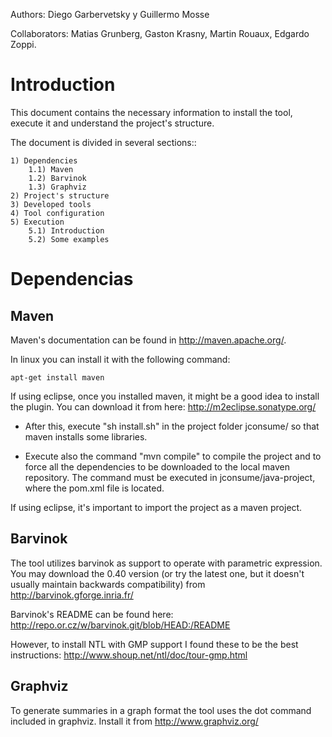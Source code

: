 Authors: Diego Garbervetsky y Guillermo Mosse

Collaborators: Matias Grunberg, Gaston Krasny, Martin Rouaux, Edgardo Zoppi.

Introduction
============

This document contains the necessary information to install the tool, execute it and understand the project's structure.

The document is divided in several sections::

	1) Dependencies
		1.1) Maven
		1.2) Barvinok
		1.3) Graphviz
	2) Project's structure
	3) Developed tools
	4) Tool configuration
	5) Execution
		5.1) Introduction
		5.2) Some examples

Dependencias
============

Maven
-----

Maven's documentation can be found in http://maven.apache.org/.

In linux you can install it with the following command:
```
apt-get install maven
```
If using eclipse, once you installed maven, it might be a good idea to install the plugin. You can download it from here: http://m2eclipse.sonatype.org/
 

- After this, execute "sh install.sh" in the project folder jconsume/ so that maven installs some libraries.

- Execute also the command "mvn compile" to compile the project and to force all the dependencies to be downloaded to the local maven repository. The command must be executed in jconsume/java-project, where the pom.xml file is located.

If using eclipse, it's important to import the project as a maven project.

Barvinok
--------

The tool utilizes barvinok as support to operate with parametric expression. You may download the 0.40 version (or try the latest one, but it doesn't usually maintain backwards compatibility) from http://barvinok.gforge.inria.fr/

Barvinok's README can be found here: http://repo.or.cz/w/barvinok.git/blob/HEAD:/README

However, to install NTL with GMP support I found these to be the best instructions: http://www.shoup.net/ntl/doc/tour-gmp.html

Graphviz
--------

To generate summaries in a graph format the tool uses the dot command included in graphviz. Install it from http://www.graphviz.org/
